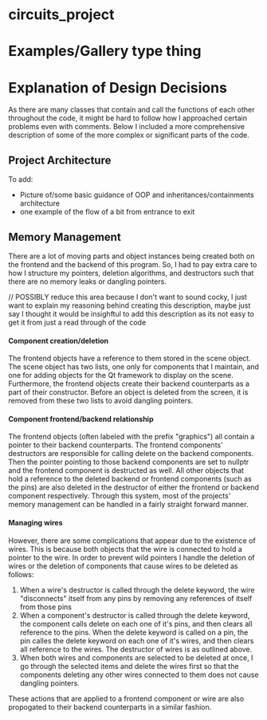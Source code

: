 # circuits_project

# Examples/Gallery type thing

# Explanation of Design Decisions
As there are many classes that contain and call the functions of each other throughout the code, it might be hard to follow how I approached certain problems even with comments. Below I included a more comprehensive description of some of the more complex or significant parts of the code.
## Project Architecture
To add: 
- Picture of/some basic guidance of OOP and inheritances/containments architecture
- one example of the flow of a bit from entrance to exit

## Memory Management
There are a lot of moving parts and object instances being created both on the frontend and the backend of this program. 
So, I had to pay extra care to how I structure my pointers, deletion algorithms, and destructors such that there are no memory leaks or dangling pointers. 

// POSSIBLY reduce this area because I don't want to sound cocky, I just want to explain my reasoning behind creating this description, maybe just say I thought it would be insighftul to add this description as its not easy to get it from just a read through of the code

#### Component creation/deletion
The frontend objects have a reference to them stored in the scene object. The scene object has two lists, one only for components that I maintain, and one for adding objects for the Qt framework to display on the scene. Furthermore, the frontend objects create their backend counterparts as a part of their constructor. Before an object is deleted from the screen, it is removed from these two lists to avoid dangling pointers.

#### Component frontend/backend relationship
The frontend objects (often labeled with the prefix "graphics") all contain a pointer to their backend counterparts. 
The frontend components' destructors are responsible for calling delete on the backend components. 
Then the pointer pointing to those backend components are set to nullptr and the frontend component is destructed as well. 
All other objects that hold a reference to the deleted backend or frontend components (such as the pins) are also deleted in the destructor of either the frontend or backend component respectively.
Through this system, most of the projects' memory management can be handled in a fairly straight forward manner. 

#### Managing wires
However, there are some complications that appear due to the existence of wires. This is because both objects that the wire is connected to hold a pointer to the wire.
In order to prevent wild pointers I handle the deletion of wires or the deletion of components that cause wires to be deleted as follows: 
1. When a wire's destructor is called through the delete keyword, the wire "disconnects" itself from any pins by removing any references of itself from those pins
2. When a component's destructor is called through the delete keyword, the component calls delete on each one of it's pins, and then clears all reference to the pins.
When the delete keyword is called on a pin, the pin calles the delete keyword on each one of it's wires, and then clears all reference to the wires. The destructor of wires is as outlined above.
3. When both wires and components are selected to be deleted at once, I go through the selected items and delete the wires first so that the components deleting any other wires connected to them does not cause dangling pointers.

These actions that are applied to a frontend component or wire are also propogated to their backend counterparts in a similar fashion.

